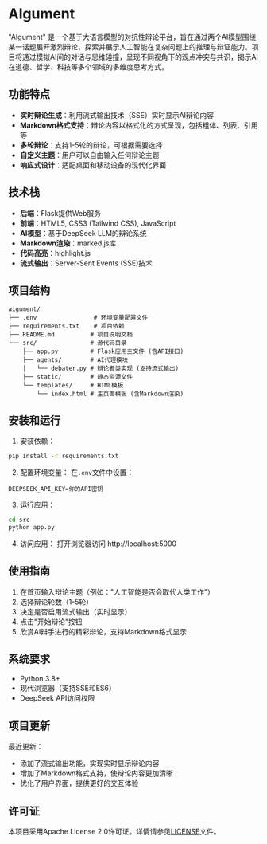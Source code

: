 # AIgument
"AIgument" 是一个基于大语言模型的对抗性辩论平台，旨在通过两个AI模型围绕某一话题展开激烈辩论，探索并展示人工智能在复杂问题上的推理与辩证能力。项目将通过模拟AI间的对话与思维碰撞，呈现不同视角下的观点冲突与共识，揭示AI在道德、哲学、科技等多个领域的多维度思考方式。

## 功能特点

- **实时辩论生成**：利用流式输出技术（SSE）实时显示AI辩论内容
- **Markdown格式支持**：辩论内容以格式化的方式呈现，包括粗体、列表、引用等
- **多轮辩论**：支持1-5轮的辩论，可根据需要选择
- **自定义主题**：用户可以自由输入任何辩论主题
- **响应式设计**：适配桌面和移动设备的现代化界面

## 技术栈

- **后端**：Flask提供Web服务
- **前端**：HTML5, CSS3 (Tailwind CSS), JavaScript
- **AI模型**：基于DeepSeek LLM的辩论系统
- **Markdown渲染**：marked.js库
- **代码高亮**：highlight.js
- **流式输出**：Server-Sent Events (SSE)技术

## 项目结构

```
aigument/
├── .env                # 环境变量配置文件
├── requirements.txt    # 项目依赖
├── README.md          # 项目说明文档
└── src/               # 源代码目录
    ├── app.py         # Flask应用主文件 (含API接口)
    ├── agents/        # AI代理模块
    │   └── debater.py # 辩论者类实现 (支持流式输出)
    ├── static/        # 静态资源文件
    └── templates/     # HTML模板
        └── index.html # 主页面模板 (含Markdown渲染)
```

## 安装和运行

1. 安装依赖：
```bash
pip install -r requirements.txt
```

2. 配置环境变量：
在`.env`文件中设置：
```
DEEPSEEK_API_KEY=你的API密钥
```

3. 运行应用：
```bash
cd src
python app.py
```

4. 访问应用：
打开浏览器访问 http://localhost:5000

## 使用指南

1. 在首页输入辩论主题（例如："人工智能是否会取代人类工作"）
2. 选择辩论轮数（1-5轮）
3. 决定是否启用流式输出（实时显示）
4. 点击"开始辩论"按钮
5. 欣赏AI辩手进行的精彩辩论，支持Markdown格式显示

## 系统要求

- Python 3.8+
- 现代浏览器（支持SSE和ES6）
- DeepSeek API访问权限

## 项目更新

最近更新：
- 添加了流式输出功能，实现实时显示辩论内容
- 增加了Markdown格式支持，使辩论内容更加清晰
- 优化了用户界面，提供更好的交互体验

## 许可证

本项目采用Apache License 2.0许可证。详情请参见[LICENSE](LICENSE)文件。
